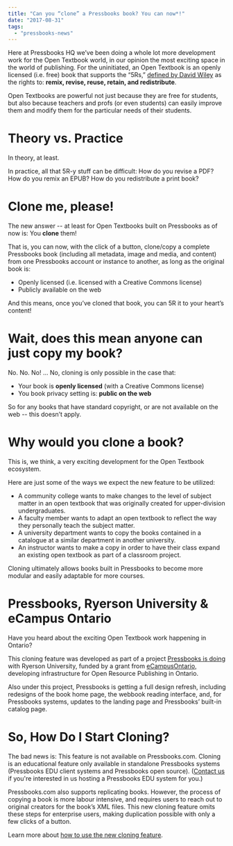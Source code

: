 ```yaml
---
title: "Can you “clone” a Pressbooks book? You can now*!"
date: "2017-08-31"
tags: 
  - "pressbooks-news"
---
```


Here at Pressbooks HQ we’ve been doing a whole lot more development work for the Open Textbook world, in our opinion the most exciting space in the world of publishing. For the uninitiated, an Open Textbook is an openly licensed (i.e. free) book that supports the “5Rs,” [defined by David Wiley](http://www.opencontent.org/definition/) as the rights to: **remix, revise, reuse, retain, and redistribute**.

Open Textbooks are powerful not just because they are free for students, but also because teachers and profs (or even students) can easily improve them and modify them for the particular needs of their students.

# Theory vs. Practice

In theory, at least.

In practice, all that 5R-y stuff can be difficult: How do you revise a PDF? How do you remix an EPUB? How do you redistribute a print book?

# Clone me, please!

The new answer -- at least for Open Textbooks built on Pressbooks as of now is: You **clone** them!

That is, you can now, with the click of a button, clone/copy a complete Pressbooks book (including all metadata, image and media, and content) from one Pressbooks account or instance to another, as long as the original book is:

- Openly licensed (i.e. licensed with a Creative Commons license)
- Publicly available on the web

And this means, once you’ve cloned that book, you can 5R it to your heart’s content!

# Wait, does this mean anyone can just copy my book?

No. No. No! … No, cloning is only possible in the case that:

- Your book is **openly licensed** (with a Creative Commons license)
- You book privacy setting is: **public on the web**

So for any books that have standard copyright, or are not available on the web -- this doesn’t apply.

# Why would you clone a book?

This is, we think, a very exciting development for the Open Textbook ecosystem.

Here are just some of the ways we expect the new feature to be utilized:

- A community college wants to make changes to the level of subject matter in an open textbook that was originally created for upper-division undergraduates.
- A faculty member wants to adapt an open textbook to reflect the way they personally teach the subject matter.
- A university department wants to copy the books contained in a catalogue at a similar department in another university.
- An instructor wants to make a copy in order to have their class expand an existing open textbook as part of a classroom project.

Cloning ultimately allows books built in Pressbooks to become more modular and easily adaptable for more courses.

# Pressbooks, Ryerson University & eCampus Ontario

Have you heard about the exciting Open Textbook work happening in Ontario?

This cloning feature was developed as part of a project [Pressbooks is doing](https://pressbooks.com/blog/pressbooks-working-with-ryerson-university-on-ecampus-ontario-grant-open-publishing-infrastructure/) with Ryerson University, funded by a grant from [eCampusOntario,](https://www.ecampusontario.ca/news/ecampusontario-ryerson-university-to-create-open-publishing-infrastructure-for-ontario-post-secondary-educators-learners) developing infrastructure for Open Resource Publishing in Ontario.

Also under this project, Pressbooks is getting a full design refresh, including redesigns of the book home page, the webbook reading interface, and, for Pressbooks systems, updates to the landing page and Pressbooks’ built-in catalog page.

# So, How Do I Start Cloning?

The bad news is: This feature is not available on Pressbooks.com. Cloning is an educational feature only available in standalone Pressbooks systems (Pressbooks EDU client systems and Pressbooks open source). ([Contact us](mailto:sales@pressbooks.com) if you're interested in us hosting a Pressbooks EDU system for you.)

Pressbooks.com also supports replicating books. However, the process of copying a book is more labour intensive, and requires users to reach out to original creators for the book’s XML files. This new cloning feature omits these steps for enterprise users, making duplication possible with only a few clicks of a button.

Learn more about [how to use the new cloning feature](https://eduguide.pressbooks.com/chapter/how-to-clone-a-book-on-pressbooks/).

